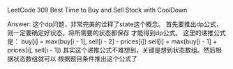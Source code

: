 LeetCode 309 Best Time to Buy and Sell Stock with CoolDown

Answer:
    这个dp问题，非常完美的诠释了state这个概念。
    首先要推出dp公式，则一定要确定好状态。将所需要的状态都保存
    才能得到dp公式。
    这里的递推公式是：
    buy[i] = max(buy[i - 1], sell[i - 2] - prices[i])
    sell[i] = max(buy[i - 1] + prices[i], sell[i - 1])
    其实这个递推公式不难想到，关键是想到状态数组。然后根据状态数组就可以
    根据题目条件推出这个公式了

